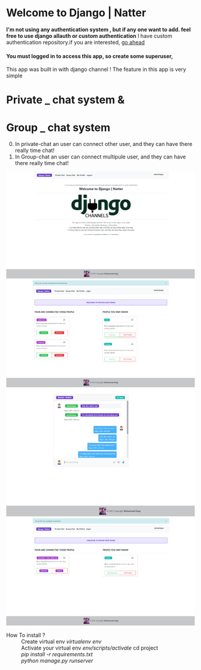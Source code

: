 # Welcome to Django | Natter
**I'm not using any authentication system , but if any one want to add. feel free to use django allauth or custom authentication**
I have custom authentication repository.if you are interested, [go ahead](https://github.com/mohammadfayaj/Django-authentication)
#### You must logged in to access this app, so create some superuser, 

This app was built in with django channel !
The feature in this app is very simple
# Private _ chat system & 
# Group _ chat system
0. In private-chat an user can connect other user, and they can have there really time chat!
1. In Group-chat an user can connect multipule user, and they can have there really time chat!

![Optional Text](https://github.com/mohammadfayaj/Django-Natter/blob/main/Django_natter_img/Screenshot%20(50).png)
![Optional Text](https://github.com/mohammadfayaj/Django-Natter/blob/main/Django_natter_img/Screenshot%20(51).png)
![Optional Text](https://github.com/mohammadfayaj/Django-Natter/blob/main/Django_natter_img/Screenshot%20(53).png)
![Optional Text](https://github.com/mohammadfayaj/Django-Natter/blob/main/Django_natter_img/Screenshot%20(52).png)


<dl>
  <dt>How To install ?</dt>
  <dd>Create virtual env <em>virtualenv env</em></dd>
  <dd>Activate your virtual env <em>env/scripts/activate</em> cd project</dd>
  <dd><em>pip install -r requirements.txt</em></dd>
  <dd><em>python manage.py runserver</em></dd>
</dl